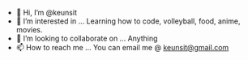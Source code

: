 - 👋 Hi, I’m @keunsit
- 👀 I’m interested in ... Learning how to code, volleyball, food, anime,  movies.
- 💞️ I’m looking to collaborate on ... Anything 
- 📫 How to reach me ... You can email me @ keunsit@gmail.com

<!---
keunsit/keunsit is a ✨ special ✨ repository because its `README.md` (this file) appears on your GitHub profile.
You can click the Preview link to take a look at your changes.
--->

